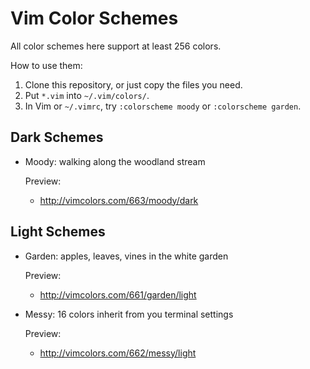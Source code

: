 # Vim Color Schemes

All color schemes here support at least 256 colors.

How to use them:

1. Clone this repository, or just copy the files you need.
2. Put `*.vim` into `~/.vim/colors/`.
3. In Vim or `~/.vimrc`, try `:colorscheme moody` or `:colorscheme garden`.

## Dark Schemes

*   Moody: walking along the woodland stream

    Preview:

    + http://vimcolors.com/663/moody/dark

## Light Schemes

*   Garden: apples, leaves, vines in the white garden

    Preview:

    + http://vimcolors.com/661/garden/light

*   Messy: 16 colors inherit from you terminal settings

    Preview:

    + http://vimcolors.com/662/messy/light

